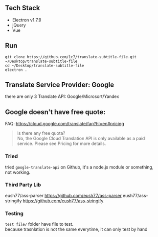 ## Tech Stack
* Electron v1.7.9
* jQuery
* Vue

## Run
```
git clone https://github.com/1c7/translate-subtitle-file.git ~/Desktop/translate-subtitle-file
cd ~/Desktop/translate-subtitle-file
electron .
```

## Translate Service Provider: Google
there are only 3 Translate API: Google/Microsort/Yandex

## Google doesn't have free quote:
FAQ: https://cloud.google.com/translate/faq?hl=en#pricing
> Is there any free quota?         
> No, the Google Cloud Translation API is only available as a paid service. Please see Pricing for more details.

### Tried
tried `google-translate-api` on Github, it's a node.js module or something, not working.      

### Third Party Lib
eush77/ass-parser    https://github.com/eush77/ass-parser
eush77/ass-stringify https://github.com/eush77/ass-stringify


### Testing
`test file/` folder have file to test.         
because trasnlation is not the same everytime, it can only test by hand         
